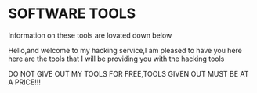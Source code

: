 <!DOCTYPE html>
<head>
<title>SOFTWARE TOOLS</title>
</head>
<body>

<h1>SOFTWARE TOOLS</h1>

<p>Information on these tools are lovated down below</p>


<p>Hello,and welcome to my hacking service,I am pleased to have you here here are the tools that I will be providing you with the hacking tools</p>

<p>DO NOT GIVE OUT MY TOOLS FOR FREE,TOOLS GIVEN OUT MUST BE AT A PRICE!!!</p>






</body>
